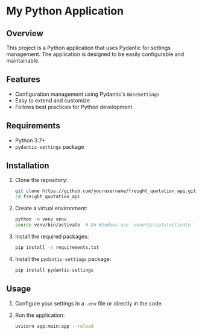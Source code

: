 # My Python Application

## Overview

This project is a Python application that uses Pydantic for settings management. The application is designed to be easily configurable and maintainable.

## Features

- Configuration management using Pydantic's `BaseSettings`
- Easy to extend and customize
- Follows best practices for Python development

## Requirements

- Python 3.7+
- `pydantic-settings` package

## Installation

1. Clone the repository:

   ```sh
   git clone https://github.com/yourusername/freight_quotation_api.git
   cd freight_quotation_api
   ```

2. Create a virtual environment:

   ```sh
   python -m venv venv
   source venv/bin/activate  # On Windows use `venv\Scripts\activate`
   ```

3. Install the required packages:

   ```sh
   pip install -r requirements.txt
   ```

4. Install the `pydantic-settings` package:
   ```sh
   pip install pydantic-settings
   ```

## Usage

1. Configure your settings in a `.env` file or directly in the code.

2. Run the application:
   ```sh
   uvicorn app.main:app --reload
   ```
